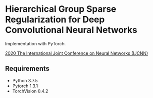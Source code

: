 # Hierarchical Group Sparse Regularization for Deep Convolutional Neural Networks
Implementation with PyTorch.

[2020 The International Joint Conference on Neural Networks (IJCNN)](https://arxiv.org/abs/2004.04394)

## Requirements
- Python 3.7.5
- Pytorch 1.3.1
- TorchVision 0.4.2
